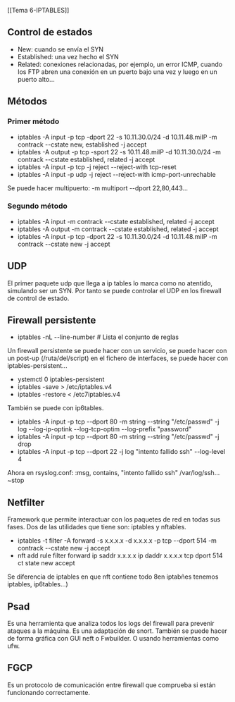 [[Tema 6-IPTABLES]]

## Control de estados
+ New: cuando se envía el SYN
+ Established: una vez hecho el SYN
+ Related: conexiones relacionadas, por ejemplo, un error ICMP, cuando los FTP abren una conexión en un puerto bajo una vez y luego en un puerto alto...

## Métodos
### Primer método
+ iptables -A input -p tcp -dport 22 -s 10.11.30.0/24 -d 10.11.48.miIP -m contrack --cstate new, established -j accept 
+  iptables -A output -p tcp -sport 22 -s  10.11.48.miIP -d 10.11.30.0/24 -m contrack --cstate established, related -j accept
+ iptables -A input -p tcp -j reject --reject-with tcp-reset
+ iptables -A input -p udp -j reject --reject-with icmp-port-unrechable

Se puede hacer multipuerto: -m multiport --dport 22,80,443...

### Segundo método
+ iptables -A input -m contrack --cstate established, related -j accept
+ iptables -A output -m contrack --cstate established, related -j accept
+ iptables -A input -p tcp -dport 22 -s 10.11.30.0/24 -d 10.11.48.miIP -m contrack --cstate new -j accept 

## UDP
El primer paquete udp que llega a ip tables lo marca como no atentido, simulando ser un SYN. Por tanto se puede controlar el UDP en los firewall de control de estado. 

## Firewall persistente
+ iptables -nL --line-number  # Lista el conjunto de reglas

Un firewall persistente se puede hacer con un servicio, se puede hacer con un post-up (/ruta/del/script) en el fichero de interfaces, se puede hacer con iptables-persistent...

+ ystemctl 0 iptables-persistent
+ iptables -save > /etc/iptables.v4
+ iptables -restore < /etc7iptables.v4

También se puede con ip6tables.

+ iptables -A input -p tcp --dport 80 -m string --string "/etc/passwd" -j log --log-ip-optink --log-tcp-optim --log-prefix "password" 
+  iptables -A input -p tcp --dport 80 -m string --string "/etc/passwd" -j drop
+  iptables -A input -p tcp --dport 22 -j log "intento fallido ssh" --log-level 4

Ahora en rsyslog.conf:
:msg, contains, "intento fallido ssh" /var/log/ssh...
~stop

## Netfilter
Framework que permite interactuar con los paquetes de red en todas sus fases. Dos de las utilidades que tiene son: iptables y nftables. 
+ iptables -t filter -A forward -s x.x.x.x -d x.x.x.x -p tcp --dport 514 -m contrack --cstate new -j accept
+ nft add rule filter forward ip saddr x.x.x.x ip daddr x.x.x.x tcp dport 514 ct state new accept

Se diferencia de iptables en que nft contiene todo 8en iptabñes tenemos iptables, ip6tables...)

## Psad
Es una herramienta que analiza todos los logs del firewall para prevenir ataques a la máquina. Es una adaptación de snort. También se puede hacer de forma gráfica con GUI neft o Fwbuilder. O usando herramientas como ufw.

## FGCP
Es un protocolo de comunicación entre firewall que comprueba si están funcionando correctamente.